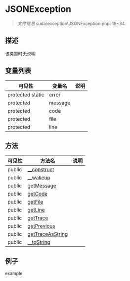 #  JSONException 

> *文件信息* suda\exception\JSONException.php: 19~34





## 描述



该类暂时无说明
 
## 变量列表
| 可见性 |  变量名   | 说明 |
|--------|----|------|
 | protected  static  | error | | 
 | protected    | message | | 
 | protected    | code | | 
 | protected    | file | | 
 | protected    | line | | 
## 方法

 
| 可见性 | 方法名 | 说明 |
|--------|-------|------|
 |  public  |[__construct](JSONException/__construct.md) |  |
 |  public  |[__wakeup](JSONException/__wakeup.md) |  |
 |  public  |[getMessage](JSONException/getMessage.md) |  |
 |  public  |[getCode](JSONException/getCode.md) |  |
 |  public  |[getFile](JSONException/getFile.md) |  |
 |  public  |[getLine](JSONException/getLine.md) |  |
 |  public  |[getTrace](JSONException/getTrace.md) |  |
 |  public  |[getPrevious](JSONException/getPrevious.md) |  |
 |  public  |[getTraceAsString](JSONException/getTraceAsString.md) |  |
 |  public  |[__toString](JSONException/__toString.md) |  |
## 例子

example